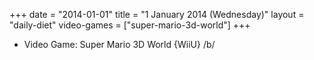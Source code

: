 +++
date = "2014-01-01"
title = "1 January 2014 (Wednesday)"
layout = "daily-diet"
video-games = ["super-mario-3d-world"]
+++


* Video Game: Super Mario 3D World {WiiU} /b/